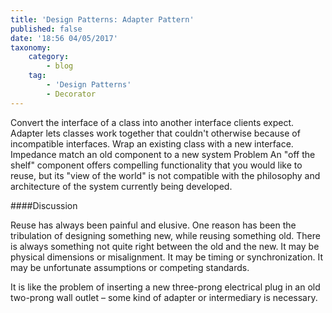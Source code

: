 ```yaml
---
title: 'Design Patterns: Adapter Pattern'
published: false
date: '18:56 04/05/2017'
taxonomy:
    category:
        - blog
    tag:
        - 'Design Patterns'
        - Decorator
---
```


Convert the interface of a class into another interface clients expect. Adapter lets classes work together that couldn't otherwise because of incompatible interfaces.
Wrap an existing class with a new interface.
Impedance match an old component to a new system
Problem
An "off the shelf" component offers compelling functionality that you would like to reuse, but its "view of the world" is not compatible with the philosophy and architecture of the system currently being developed.

####Discussion

Reuse has always been painful and elusive. One reason has been the tribulation of designing something new, while reusing something old. There is always something not quite right between the old and the new. It may be physical dimensions or misalignment. It may be timing or synchronization. It may be unfortunate assumptions or competing standards.

It is like the problem of inserting a new three-prong electrical plug in an old two-prong wall outlet – some kind of adapter or intermediary is necessary.

